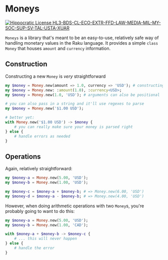 # Moneys

[![Hippocratic License HL3-BDS-CL-ECO-EXTR-FFD-LAW-MEDIA-MIL-MY-SOC-SUP-SV-TAL-USTA-XUAR](https://img.shields.io/static/v1?label=Hippocratic%20License&message=HL3-BDS-CL-ECO-EXTR-FFD-LAW-MEDIA-MIL-MY-SOC-SUP-SV-TAL-USTA-XUAR&labelColor=5e2751&color=bc8c3d)](https://firstdonoharm.dev/version/3/0/bds-cl-eco-extr-ffd-law-media-mil-my-soc-sup-sv-tal-usta-xuar.html)

`Moneys` is a library that's meant to be an easy-to-use, relatively safe way of 
handling monetary values in the Raku language. It provides a simple `class Money` that
houses `amount` and `currency` information.

## Construction

Constructing a new `Money` is *very* straightforward

```raku
my $money = Money.new(amount => 1.0, currency => 'USD'); # constructing a money value
my $money = Money.new: :amount(1.0), :currency<USD>;
my $money = Money.new(1.0, 'USD'); # arguments can also be positional

# you can also pass in a string and it'll use regexes to parse
my $money = Money.new('$1.00 USD'); 

# better yet:
with Money.new('$1.00 USD') -> $money {
    # you can really make sure your money is parsed right
} else {
    # handle errors as needed
}
```

## Operations

Again, relatively straightforward:

```raku
my $money-a = Money.new(5.00, 'USD');
my $money-b = Money.new(1.00, 'USD');

my $money-c = $money-a + $money-b; # => Money.new(6.00, 'USD')
my $money-d = $money-a - $money-b; # => Money.new(4.00, 'USD')
```

However, when doing arithmetic operations with two `Money`s, you're probably going to want to
do this:

```raku
my $money-a = Money.new(5.00, 'USD');
my $money-b = Money.new(1.00, 'CAD');

with $money-a + $money-b -> $money-c {
    # ... this will never happen
} else {
    # handle the error
}
```

